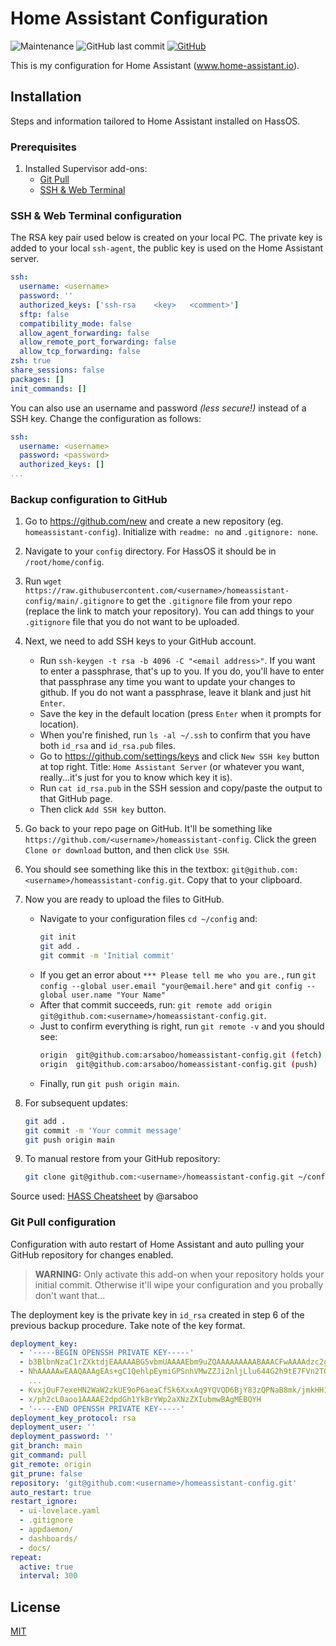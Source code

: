# Home Assistant Configuration
![Maintenance](https://img.shields.io/maintenance/yes/2020?style=for-the-badge)
![GitHub last commit](https://img.shields.io/github/last-commit/ByKaj/homeassistant-config?style=for-the-badge)
[![GitHub](https://img.shields.io/github/license/ByKaj/homeassistant-config?style=for-the-badge)](LICENSE)

This is my configuration for Home Assistant (www.home-assistant.io).

## Installation
Steps and information tailored to Home Assistant installed on HassOS.

### Prerequisites
1. Installed Supervisor add-ons:
	* [Git Pull](https://github.com/home-assistant/hassio-addons/tree/master/git_pull)
	* [SSH & Web Terminal](https://github.com/hassio-addons/addon-ssh)


### SSH & Web Terminal configuration
The RSA key pair used below is created on your local PC. The private key is added to your local `ssh-agent`, the public key is used on the Home Assistant server.

```yaml
ssh:
  username: <username>
  password: ''
  authorized_keys: ['ssh-rsa    <key>   <comment>']
  sftp: false
  compatibility_mode: false
  allow_agent_forwarding: false
  allow_remote_port_forwarding: false
  allow_tcp_forwarding: false
zsh: true
share_sessions: false
packages: []
init_commands: []
```

You can also use an username and password _(less secure!)_ instead of a SSH key. Change the configuration as follows:
```yaml
ssh:
  username: <username>
  password: <password>
  authorized_keys: []
...
```

### Backup configuration to GitHub
1. Go to https://github.com/new and create a new repository (eg. `homeassistant-config`). Initialize with `readme: no` and `.gitignore: none`.
3. Navigate to your `config` directory. For HassOS it should be in `/root/home/config`.
5. Run `wget https://raw.githubusercontent.com/<username>/homeassistant-config/main/.gitignore` to get the `.gitignore` file from your repo (replace the link to match your repository). You can add things to your `.gitignore` file that you do not want to be uploaded.
6. Next, we need to add SSH keys to your GitHub account.
    * Run `ssh-keygen -t rsa -b 4096 -C "<email address>"`. If you want to enter a passphrase, that's up to you. If you do, you'll have to enter that passphrase any time you want to update your changes to github. If you do not want a passphrase, leave it blank and just hit `Enter`.
    * Save the key in the default location (press `Enter` when it prompts for location).
    * When you're finished, run `ls -al ~/.ssh` to confirm that you have both `id_rsa` and `id_rsa.pub` files.
    * Go to https://github.com/settings/keys and click `New SSH key` button at top right. Title: `Home Assistant Server` (or whatever you want, really...it's just for you to know which key it is).
    * Run `cat id_rsa.pub` in the SSH session and copy/paste the output to that GitHub page.
    * Then click `Add SSH key` button.
7. Go back to your repo page on GitHub. It'll be something like `https://github.com/<username>/homeassistant-config`. Click the green `Clone or download` button, and then click `Use SSH`.
8. You should see something like this in the textbox: `git@github.com:<username>/homeassistant-config.git`. Copy that to your clipboard.
9. Now you are ready to upload the files to GitHub.
    * Navigate to your configuration files `cd ~/config` and:
		```bash
		git init
		git add .
		git commit -m 'Initial commit'
		```
	* If you get an error about `*** Please tell me who you are.`, run `git config --global user.email "your@email.here"` and `git config --global user.name "Your Name"`
    * After that commit succeeds, run: `git remote add origin git@github.com:<username>/homeassistant-config.git`.
    * Just to confirm everything is right, run `git remote -v` and you should see:
      ```bash
      origin  git@github.com:arsaboo/homeassistant-config.git (fetch)
      origin  git@github.com:arsaboo/homeassistant-config.git (push)
      ```
    * Finally, run `git push origin main`.

10. For subsequent updates:
    ```bash
    git add .
    git commit -m 'Your commit message'
    git push origin main
	```
11. To manual restore from your GitHub repository:
    ```bash
    git clone git@github.com:<username>/homeassistant-config.git ~/config
    ```

Source used: [HASS Cheatsheet](https://github.com/arsaboo/homeassistant-config/blob/master/HASS%20Cheatsheet.md) by @arsaboo


### Git Pull configuration
Configuration with auto restart of Home Assistant and auto pulling your GitHub repository for changes enabled. 

> **WARNING:** Only activate this add-on when your repository holds your initial commit. Otherwise it'll wipe your configuration and you probally don't want that... 

The deployment key is the private key in `id_rsa` created in step 6 of the previous backup procedure. Take note of the key format.

```yaml
deployment_key:
  - '-----BEGIN OPENSSH PRIVATE KEY-----'
  - b3BlbnNzaC1rZXktdjEAAAAABG5vbmUAAAAEbm9uZQAAAAAAAAABAAACFwAAAAdzc2gtcn
  - NhAAAAAwEAAQAAAgEAs+gC1QehlpEymiGPSnhVMwZZJi2nljLlu644G2h9tE7FVn2TG0XR
    ...
  - KvxjOuF7exeHN2WaW2zkUE9oP6aeaCfSk6XxxAq9YQVQD6BjY83zQPNaB8mk/jmkHH1C6V
  - x/ph2cL0aoo1AAAAE2dpdGh1YkBrYWp2aXNzZXIubmwBAgMEBQYH
  - '-----END OPENSSH PRIVATE KEY-----'
deployment_key_protocol: rsa
deployment_user: ''
deployment_password: ''
git_branch: main
git_command: pull
git_remote: origin
git_prune: false
repository: 'git@github.com:<username>/homeassistant-config.git'
auto_restart: true
restart_ignore:
  - ui-lovelace.yaml
  - .gitignore
  - appdaemon/
  - dashboards/
  - docs/
repeat:
  active: true
  interval: 300
```


## License
[MIT](LICENSE)

